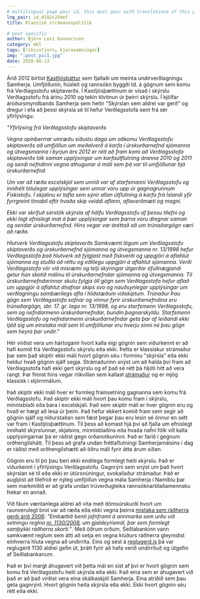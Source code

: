```yaml
---
# multilingual page pair id, this must pair with translations of this page. (This name must be unique)
lng_pair: id_d192c25def
title: Klassísk strámannspólitík

# post specific
author: Björn Leví Gunnarsson
category: mbl
tags: [rikisstjorn, kjarasamningar]
img: ":post_pic1.jpg"
date: 2020-08-13
---
```


Árið 2012 birtist [Kastljósþáttur](https://www.ruv.is/frett/2020/08/11/sjadu-kastljosthattinn-um-samherja) sem fjallaði um meinta undirverðlagningu Samherja. Umfjöllunin, húsleit og rannsókn byggði td. á gögnum sem komu frá Verðlagsstofu skiptaverðs. Í Kastljósþættinum er vísað í skýrslu Verðlagsstofu frá árinu 2010 og tekin tilvitnun úr þeirri skýrslu. Í kjölfar áróðursmyndbands Samherja sem heitir "Skýrslan sem aldrei var gerð" og dregur í efa að þessi skýrsla sé til hefur Verðlagsstofa sent frá sér yfirlýsingu: 

*"Yfirlýsing frá Verðlagsstofu skiptaverðs*

*Vegna opinberrrar umræðu síðustu daga um aðkomu Verðlagsstofu skiptaverðs að umfjöllun um meðalverð á karfa í úrskurðarnefnd sjómanna og útvegsmanna í byrjun árs 2012 er rétt að fram komi að Verðlagsstofa skiptaverðs tók saman upplýsingar um karfaútflutning áranna 2010 og 2011 og sendi nefndinni vegna athugunar á máli sem þá var til umfjöllunar hjá úrskurðarnefnd.*

*Um var að ræða excelskjal sem unnið var af starfsmanni Verðlagsstofu og innihélt tölulegar upplýsingar sem unnar voru upp úr gagnagrunnum Fiskistofu. Í skjalinu er tafla sem sýnir allan útflutning á karfa frá Íslandi yfir fyrrgreint tímabil eftir hvaða skip veiddi aflann, aflaverðmæti og magni.*

*Ekki var skrifuð sérstök skýrsla af hálfu Verðlagsstofu af þessu tilefni og ekki lagt efnislegt mat á þær upplýsingar sem þarna voru dregnar saman og sendar úrskurðarnefnd. Hins vegar var áréttað að um trúnaðargögn væri að ræða.*

*Hlutverk Verðlagsstofu skiptaverðs Samkvæmt lögum um Verðlagsstofu skiptaverðs og úrskurðarnefnd sjómanna og útvegsmanna nr. 13/1998 hefur Verðlagsstofa það hlutverk að fylgjast með fiskverði og uppgjöri á aflahlut sjómanna og stuðla að réttu og eðlilegu uppgjöri á aflahlut sjómanna. Verði Verðlagsstofa vör við misræmi og telji skýringar útgerðar ófullnægjandi getur hún skotið málinu til úrskurðarnefndar sjómanna og útvegsmanna. Til úrskurðarnefndarinnar skulu fylgja öll gögn sem Verðlagsstofa hefur aflað um uppgjör á aflahlut áhafnar skips svo og nauðsynlegar upplýsingar um verðlagningu sambærilegs afla í hliðstæðum viðskiptum.
Trúnaður Þau gögn sem Verðlagsstofa safnar og vinnur fyrir úrskurðarnefndina eru trúnaðargögn, sbr. 17. gr. laga nr. 13/1998, og eru starfsmenn Verðlagsstofu, sem og nefndarmenn úrskurðarnefndar, bundin þagnarskyldu. Starfsmenn Verðlagsstofu og nefndarmenn úrskurðarnefndar geta þar af leiðandi ekki tjáð sig um einstaka mál sem til umfjöllunar eru hverju sinni né þau gögn sem heyra þar undir."*

Hér virðist vera um hártoganir hvort kalla eigi gögnin sem viðurkennt er að hafi komið frá Verðlagsstofu skýrslu eða ekki. Þetta er klassískur strámaður þar sem það skiptir ekki máli hvort gögnin séu í forminu "skýrsla" eða ekki heldur hvað gögnin sjálf segja. Strámaðurinn snýst um að halda því fram að Verðlagsstofa hafi ekki gert skýrslu og ef það sé rétt þá hljóti hitt að vera rangt. Þar finnst hins vegar rökvillan sem kallast [strámaður](https://yourlogicalfallacyis.com/strawman) og er mjög klassísk í stjórnmálum.

Það skiptir ekki máli hver er formleg framsetning gagnanna sem komu frá Verðlagsstofu. Það skiptir ekki máli hvort þau komu fram í skýrslu, minnisblaði eða bara í excelskjali. Það sem skiptir máli er hver gögnin eru og hvað er hægt að lesa úr þeim. Það hefur ekkert komið fram sem segir að gögnin sjálf og niðurstaðan sem fæst þegar þau eru lesin sé önnur en sett var fram í Kastljósþættinum. Til þess að komast hjá því að fjalla um efnislegt innihald skýrslunnar, skjalsins, minnisblaðins eða hvaða nafni fólk vill kalla upplýsingarnar þá er ráðist gegn orðanotkuninni. Það er farið í gegnum orðhengilshátt. Til þess að grafa undan fréttaflutningi Samherjamálsins í dag er ráðist með orðhengilshætti að öðru máli fyrir átta árum síðan. 

Gögnin eru til þó þau beri ekki endilega formlegt heiti skýrslu. Það er viðurkennt í yfirlýsingu Verðlagsstofu. Gagnrýni sem snýst um það hvort skýrslan sé til eða ekki er útúrsnúningur, svokallaður strámaður. Það er augljóst að tilefnið er nýleg umfjöllun vegna mála Samherja í Namibíu þar sem markmiðið er að grafa undan trúverðugleika rannsóknarblaðamennsku frekar en annað. 

Við fáum væntanlega aldrei að vita með dómsúrskurði hvort um raunverulegt brot var að ræða eða ekki vegna þeirra [mistaka sem ráðherra gerði árið 2008](https://www.sedlabanki.is/utgefid-efni/frettir-og-tilkynningar/frettasafn/frett/2018/11/13/I-tilefni-af-domi-Haestarettar-i-mali-Samherja-hf.-gegn-Sedlabanka-Islands/): *"Embættið benti jafnframt á annmarka sem urðu við setningu reglna [nr. 1130/2008](https://www.sedlabanki.is/library/Skraarsafn/Gjaldeyrismal/B_nr_1130_2008.pdf), um gjaldeyrismál, þar sem formlegt samþykki ráðherra skorti."*. Með öðrum orðum, Seðlabankinn vann samkvæmt reglum sem átti að setja en vegna klúðurs ráðherra gleymdist einhverra hluta vegna að undirrita. Eins og sést á [reglugerd.is](https://www.reglugerd.is/reglugerdir/eftir-artali/ar/2008) þá var reglugerð 1130 aldrei gefin út, þrátt fyrir að hafa verið undirrituð og útgefin af Seðlabankanum.

Það er því margt áhugavert við þetta mál en síst af því er hvort gögnin sem komu frá Verðlagsstofu heiti skýrsla eða ekki. Það eina sem er áhugavert við það er að það virðist vera eina skálkaskjól Samherja. Eina atriðið sem þau geta gagnrýnt. Hvort gögnin heita skýrsla eða ekki. Ekki hvort gögnin séu rétt eða ekki.